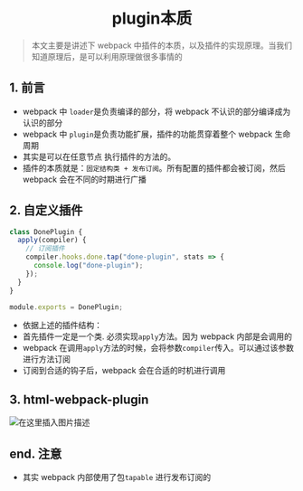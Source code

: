 <h1 align = "center">plugin本质</h1>

> 本文主要是讲述下 webpack 中插件的本质，以及插件的实现原理。当我们知道原理后，是可以利用原理做很多事情的

## 1. 前言

- webpack 中 `loader`是负责编译的部分，将 webpack 不认识的部分编译成为认识的部分
- webpack 中 `plugin`是负责功能扩展，插件的功能贯穿着整个 webpack 生命周期
- 其实是可以在任意节点 执行插件的方法的。
- 插件的本质就是：`固定结构类 + 发布订阅`。所有配置的插件都会被订阅，然后 webpack 会在不同的时期进行广播

## 2. 自定义插件

```js
class DonePlugin {
  apply(compiler) {
    // 订阅插件
    compiler.hooks.done.tap("done-plugin", stats => {
      console.log("done-plugin");
    });
  }
}

module.exports = DonePlugin;
```

- 依据上述的插件结构：
- 首先插件一定是一个类. 必须实现`apply`方法。因为 webpack 内部是会调用的
- webpack 在调用`apply`方法的时候，会将参数`compiler`传入。可以通过该参数进行方法订阅
- 订阅到合适的钩子后，webpack 会在合适的时机进行调用

## 3. html-webpack-plugin

![在这里插入图片描述](https://img-blog.csdnimg.cn/87142626eaf3470499a58d44bfead931.png)

## end. 注意

- 其实 webpack 内部使用了包`tapable` 进行发布订阅的

